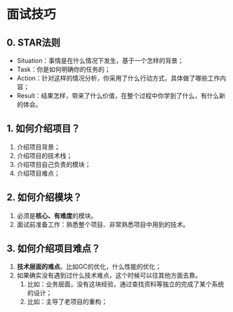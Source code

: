 # 面试技巧

## 0. STAR法则

- Situation：事情是在什么情况下发生，基于一个怎样的背景；
- Task：你是如何明确你的任务的；
- Action：针对这样的情况分析，你采用了什么行动方式，具体做了哪些工作内容；
- Result：结果怎样，带来了什么价值，在整个过程中你学到了什么，有什么新的体会。

## 1. 如何介绍项目？

1. 介绍项目背景；
2. 介绍项目的技术栈；
3. 介绍项目自己负责的模块；
4. 介绍项目难点；

## 2. 如何介绍模块？

1. 必须是**核心、有难度**的模块。
2. 面试前准备工作：熟悉整个项目、非常熟悉项目中用到的技术。

## 3. 如何介绍项目难点？

1. **技术层面的难点**。比如GC的优化，什么性能的优化；
2. 如果确实没有遇到过什么技术难点，这个时候可以往其他方面去靠。
	1. 比如：业务层面，没有这块经验，通过查找资料等独立的完成了某个系统的设计；
	2. 比如：主导了老项目的重构；

